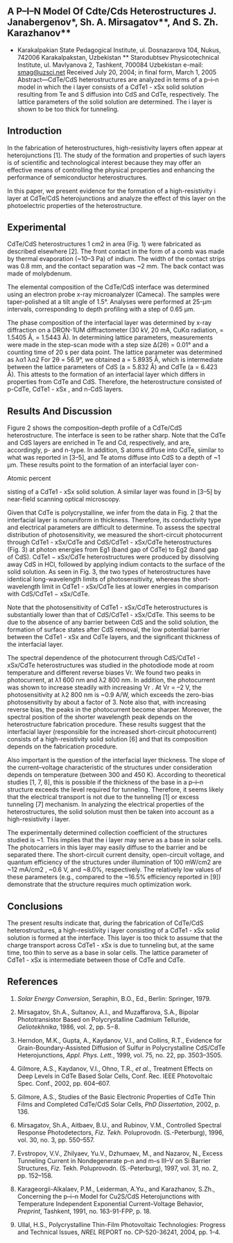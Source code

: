 
## A P–I–N **Model Of Cdte/Cds Heterostructures** J. Janabergenov*, Sh. A. Mirsagatov**, And S. Zh. Karazhanov**

* Karakalpakian State Pedagogical Institute, ul. Dosnazarova 104, Nukus, 742006 Karakalpakstan, Uzbekistan
** Starodubtsev Physicotechnical Institute, ul. Mavlyanova 2, Tashkent, 700084 Uzbekistan e-mail: smag@uzsci.net Received July 20, 2004; in final form, March 1, 2005 Abstract—CdTe/CdS heterostructures are analyzed in terms of a p–i–n model in which the i layer consists of a CdTe1 - xSx solid solution resulting from Te and S diffusion into CdS and CdTe, respectively. The lattice parameters of the solid solution are determined. The i layer is shown to be too thick for tunneling.

## Introduction

In the fabrication of heterostructures, high-resistivity layers often appear at heterojunctions [1]. The study of the formation and properties of such layers is of scientific and technological interest because they may offer an effective means of controlling the physical properties and enhancing the performance of semiconductor heterostructures.

In this paper, we present evidence for the formation of a high-resistivity i layer at CdTe/CdS heterojunctions and analyze the effect of this layer on the photoelectric properties of the heterostructure.

## Experimental

CdTe/CdS heterostructures 1 cm2 in area (Fig. 1)
were fabricated as described elsewhere [2]. The front contact in the form of a comb was made by thermal evaporation (~10–3 Pa) of indium. The width of the contact strips was 0.8 mm, and the contact separation was
~2 mm. The back contact was made of molybdenum.

The elemental composition of the CdTe/CdS interface was determined using an electron probe x-ray microanalyzer (Cameca). The samples were taper-polished at a tilt angle of 1.5°. Analyses were performed at 25-µm intervals, corresponding to depth profiling with a step of 0.65 µm.

The phase composition of the interfacial layer was determined by x-ray diffraction on a DRON-1UM diffractometer (30 kV, 20 mA, CuKα radiation, =
1.5405 Å, = 1.5443 Å). In determining lattice parameters, measurements were made in the step-scan mode with a step size ∆(2θ) = 0.01° and a counting time of 20 s per data point. The lattice parameter was determined as λα1 λα2 For 2θ = 56.9°, we obtained a = 5.8935 Å, which is intermediate between the lattice parameters of CdS
(a = 5.832 Å) and CdTe (a = 6.423 Å). This attests to the formation of an interfacial layer which differs in properties from CdTe and CdS. Therefore, the heterostructure consisted of p-CdTe, CdTe1 - xSx , and n-CdS
layers.

## Results And Discussion

Figure 2 shows the composition–depth profile of a CdTe/CdS heterostructure. The interface is seen to be rather sharp. Note that the CdTe and CdS layers are enriched in Te and Cd, respectively, and are, accordingly, p- and n-type. In addition, S atoms diffuse into CdTe, similar to what was reported in [3–5], and Te atoms diffuse into CdS to a depth of ~1 µm. These results point to the formation of an interfacial layer con-



Atomic percent





sisting of a CdTe1 - xSx solid solution. A similar layer was found in [3–5] by near-field scanning optical microscopy.

Given that CdTe is polycrystalline, we infer from the data in Fig. 2 that the interfacial layer is nonuniform in thickness. Therefore, its conductivity type and electrical parameters are difficult to determine. To assess the spectral distribution of photosensitivity, we measured the short-circuit photocurrent through CdTe1 - xSx/CdTe and CdS/CdTe1 - xSx/CdTe heterostructures (Fig. 3) at photon energies from Eg1 (band gap of CdTe) to Eg2 (band gap of CdS). CdTe1 − xSx/CdTe heterostructures were produced by dissolving away CdS in HCl, followed by applying indium contacts to the surface of the solid solution. As seen in Fig. 3, the two types of heterostructures have identical long-wavelength limits of photosensitivity, whereas the short-wavelength limit in CdTe1 - xSx/CdTe lies at lower energies in comparison with CdS/CdTe1 − xSx/CdTe.

Note that the photosensitivity of CdTe1 - xSx/CdTe heterostructures is substantially lower than that of CdS/CdTe1 - xSx/CdTe. This seems to be due to the absence of any barrier between CdS and the solid solution, the formation of surface states after CdS removal, the low potential barrier between the CdTe1 - xSx and CdTe layers, and the significant thickness of the interfacial layer.

The spectral dependence of the photocurrent through CdS/CdTe1 - xSx/CdTe heterostructures was studied in the photodiode mode at room temperature and different reverse biases Vr. We found two peaks in photocurrent, at λ1  600 nm and λ2  800 nm. In addition, the photocurrent was shown to increase steadily with increasing Vr . At Vr = –2 V, the photosensitivity at λ2  800 nm is ~0.9 A/W, which exceeds the zero-bias photosensitivity by about a factor of 3. Note also that, with increasing reverse bias, the peaks in the photocurrent become sharper. Moreover, the spectral position of the shorter wavelength peak depends on the heterostructure fabrication procedure. These results suggest that the interfacial layer (responsible for the increased short-circuit photocurrent) consists of a high-resistivity solid solution [6] and that its composition depends on the fabrication procedure.

Also important is the question of the interfacial layer thickness. The slope of the current–voltage characteristic of the structures under consideration depends on temperature (between 300 and 450 K). According to theoretical studies [1, 7, 8], this is possible if the thickness of the base in a p–i–n structure exceeds the level required for tunneling. Therefore, it seems likely that the electrical transport is not due to the tunneling [1] or excess tunneling [7] mechanism. In analyzing the electrical properties of the heterostructures, the solid solution must then be taken into account as a high-resistivity i layer.

The experimentally determined collection coefficient of the structures studied is ~1. This implies that the i layer may serve as a base in solar cells. The photocarriers in this layer may easily diffuse to the barrier and be separated there. The short-circuit current density, open-circuit voltage, and quantum efficiency of the structures under illumination of 100 mW/cm2 are
~12 mA/cm2 , ~0.6 V, and ~8.0%, respectively. The relatively low values of these parameters (e.g., compared to the ~16.5% efficiency reported in [9]) demonstrate that the structure requires much optimization work.

## Conclusions

The present results indicate that, during the fabrication of CdTe/CdS heterostructures, a high-resistivity i layer consisting of a CdTe1 - xSx solid solution is formed at the interface. This layer is too thick to assume that the charge transport across CdTe1 - xSx is due to tunneling but, at the same time, too thin to serve as a base in solar cells. The lattice parameter of CdTe1 - xSx is intermediate between those of CdTe and CdTe.

## References

1. *Solar Energy Conversion*, Seraphin, B.O., Ed., Berlin:
Springer, 1979.

2. Mirsagatov, Sh.A., Sultanov, A.I., and Muzaffarova, S.A.,
Bipolar Phototransistor Based on Polycrystalline Cadmium Telluride, *Geliotekhnika*, 1986, vol. 2, pp. 5−8.

3. Herndon, M.K., Gupta, A., Kaydanov, V.I., and Collins, R.T., Evidence for Grain-Boundary-Assisted Diffusion of Sulfur in Polycrystalline CdS/CdTe Heterojunctions, *Appl. Phys. Lett.*, 1999, vol. 75, no. 22, pp. 3503–3505.

4. Gilmore, A.S., Kaydanov, V.I., Ohno, T.R., *et al.*, Treatment Effects on Deep Levels in CdTe Based Solar Cells, Conf. Rec. IEEE Photovoltaic Spec. Conf., 2002, pp. 604–607.

5. Gilmore, A.S., Studies of the Basic Electronic Properties of CdTe Thin Films and Completed CdTe/CdS Solar Cells, *PhD Dissertation*, 2002, p. 136.

6. Mirsagatov, Sh.A., Aitbaev, B.U., and Rubinov, V.M.,
Controlled Spectral Response Photodetectors, *Fiz. Tekh.*
Poluprovodn. (S.-Peterburg), 1996, vol. 30, no. 3, pp. 550–557.

7. Evstropov, V.V., Zhilyaev, Yu.V., Dzhumaev, M., and Nazarov, N., Excess Tunneling Current in Nondegenerate p–n and m–s III–V on Si Barrier Structures, *Fiz.*
Tekh. Poluprovodn. (S.-Peterburg), 1997, vol. 31, no. 2, pp. 152–158.

8. Karageorgii-Alkalaev, P.M., Leiderman, A.Yu., and Karazhanov, S.Zh., Concerning the p–i–n Model for Cu2S/CdS Heterojunctions with Temperature Independent Exponential Current–Voltage Behavior, *Preprint*,
Tashkent, 1991, no. 163-91-FPP, p. 18.

9. Ullal, H.S., Polycrystalline Thin-Film Photovoltaic Technologies: Progress and Technical Issues, *NREL*
REPORT no. CP-520-36241, 2004, pp. 1–4.